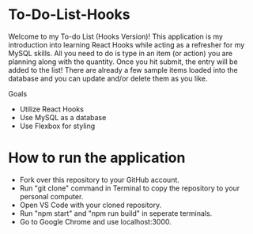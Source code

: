 # To-Do-List-Hooks

Welcome to my To-do List (Hooks Version)! This application is my introduction into learning React Hooks while acting as a refresher for my MySQL skills. All you need to do is type in an item (or action) you are planning along with the quantity. Once you hit submit, the entry will be added to the list! There are already a few sample items loaded into the database and you can update and/or delete them as you like.

Goals

- Utilize React Hooks
- Use MySQL as a database
- Use Flexbox for styling

# How to run the application

- Fork over this repository to your GitHub account.
- Run "git clone" command in Terminal to copy the repository to your personal computer.
- Open VS Code with your cloned repository.
- Run "npm start" and "npm run build" in seperate terminals.
- Go to Google Chrome and use localhost:3000.
